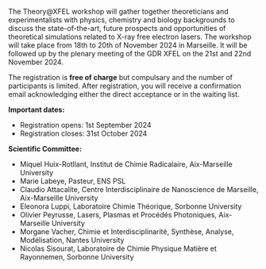 
<html>

<style type="text/css">
.page-header {
  color: white;
  text-align: center;
  background-color: white;
  background-image: url("./images/FELheader.png");
  background-repeat: no-repeat;
  background-size: cover;
  margin: 0 auto;

}
</style>
<body>
<p>The Theory@XFEL workshop will gather together theoreticians and experimentalists with physics, chemistry and biology backgrounds to discuss the state-of-the-art, future prospects and opportunities of theoretical simulations related to X-ray free electron lasers. The workshop will take place from 18th to 20th of November 2024 in Marseille. It will be followed up by the plenary meeting of the GDR XFEL on the 21st and 22nd November 2024.</p>
<p>The registration is <b>free of charge</b> but compulsary and the number of participants is limited. After registration, you will receive a confirmation email acknowledging either the direct acceptance or in the waiting list.</p>
<b>Important dates:</b> 
<ul>
  <li> Registration opens: 1st September 2024 </li>
  <li> Registration closes: 31st October 2024 </li>
</ul>
<b>Scientific Committee:</b> 
<ul>
  <li> Miquel Huix-Rotllant, Institut de Chimie Radicalaire, Aix-Marseille University </li>
  <li> Marie Labeye, Pasteur, ENS PSL </li>
  <li> Claudio Attacalite, Centre Interdisciplinaire de Nanoscience de Marseille, Aix-Marseille University </li>
  <li> Eleonora Luppi, Laboratoire Chimie Théorique, Sorbonne University </li>
  <li> Olivier Peyrusse, Lasers, Plasmas et Procédés Photoniques, Aix-Marseille University </li>
  <li> Morgane Vacher, Chimie et Interdisciplinarité, Synthèse, Analyse, Modélisation, Nantes University </li>
  <li> Nicolas Sisourat, Laboratoire de Chimie Physique Matière et Rayonnemen, Sorbonne University </li>
</ul>
</body>
</html>
